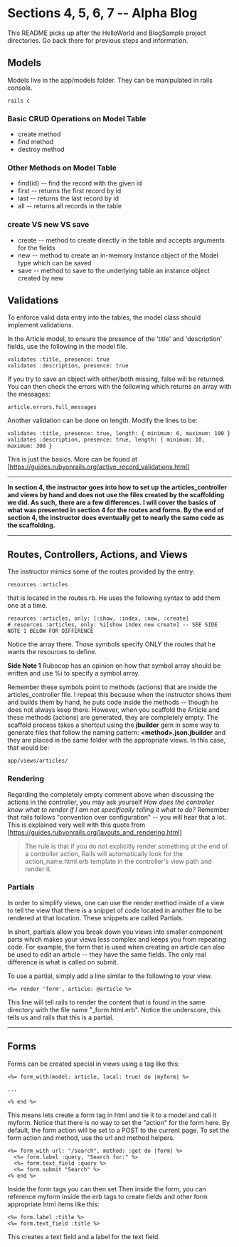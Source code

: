 # Sections 4, 5, 6, 7 -- Alpha Blog

This README picks up after the HelloWorld and BlogSample project directories.  Go back there for previous steps and information.

## Models

Models live in the app/models folder.  They can be manipulated in rails console.

    rails c

### Basic CRUD Operations on Model Table

* create method
* find method
* destroy method

### Other Methods on Model Table

* find(id) -- find the record with the given id
* first -- returns the first record by id
* last -- returns the last record by id
* all -- returns all records in the table

### create VS new VS save

* create -- method to create directly in the table and accepts arguments for the fields
* new -- method to create an in-memory instance object of the Model type which can be saved
* save -- method to save to the underlying table an instance object created by new

## Validations

To enforce valid data entry into the tables, the model class should implement validations.

In the Article model, to ensure the presence of the 'title' and 'description' fields, use the following in the model file.

    validates :title, presence: true
    validates :description, presence: true

If you try to save an object with either/both missing, false will be returned. You can then check the errors with the following which returns an array with the messages:

    article.errors.full_messages

Another validation can be done on length.  Modify the lines to be:

    validates :title, presence: true, length: { minimum: 6, maximum: 100 }
    validates :description, presence: true, length: { minimum: 10, maximum: 300 }

This is just the basics.  More can be found at [https://guides.rubyonrails.org/active_record_validations.html]

---

**In section 4, the instructor goes into how to set up the articles_controller and views by hand and does not use the files created by the scaffolding we did. As such, there are a few differences.  I will cover the basics of what was presented in section 4 for the routes and forms.  By the end of section 4, the instructor does eventually get to nearly the same code as the scaffolding.**

---

## Routes, Controllers, Actions, and Views

The instructor mimics some of the routes provided by the entry:

    resources :articles

that is located in the routes.rb. He uses the following syntax to add them one at a time.

    resources :articles, only: [:show, :index, :new, :create]
    # resources :articles, only: %i[show index new create] -- SEE SIDE NOTE 1 BELOW FOR DIFFERENCE

Notice the array there.  Those symbols specify ONLY the routes that he wants the resources to define.

**Side Note 1** Rubocop has an opinion on how that symbol array should be written and use %i to specify a symbol array.

Remember these symbols point to methods (actions) that are inside the articles_controller file. I repeat this because when the instructor shows them and builds them by hand, he puts code inside the methods -- though he does not always keep there. However, when you scaffold the Article and these methods (actions) are generated, they are completely empty. The scaffold process takes a shortcut using the **jbuilder** gem in some way to generate files that follow the naming pattern: **\<method\>.json.jbuilder** and they are placed in the same folder with the appropriate views. In this case, that would be:

    app/views/articles/

### Rendering

Regarding the completely empty comment above when discussing the actions in the controller, you may ask yourself _How does the controller know what to render if I am not specifically telling it what to do?_ Remember that rails follows "convention over configuration" -- you will hear that a lot.  This is explained very well with this quote from [https://guides.rubyonrails.org/layouts_and_rendering.html]

> The rule is that if you do not explicitly render something at the end of a controller action, Rails will automatically look for the action_name.html.erb template in the controller's view path and render it.

### Partials

In order to simplify views, one can use the render method inside of a view to tell the view that there is a snippet of code located in another file to be rendered at that location. These snippets are called Partials.

In short, partials allow you break down you views into smaller component parts which makes your views less complex and keeps you from repeating code. For example, the form that is used when creating an article can also be used to edit an article -- they have the same fields. The only real difference is what is called on submit.

To use a partial, simply add a line similar to the following to your view.

    <%= render 'form', article: @article %>

This line will tell rails to render the content that is found in the same directory with the file name "_form.html.erb". Notice the underscore, this tells us and rails that this is a partial.

---

## Forms

Forms can be created special in views using a tag like this:

    <%= form_with(model: article, local: true) do |myform| %>

    ...

    <% end %>

This means lets create a form tag in html and tie it to a model and call it myform. Notice that there is no way to set the "action" for the form here. By default, the form action will be set to a POST to the current page. To set the form action and method, use the url and method helpers.

    <%= form_with url: "/search", method: :get do |form| %>
      <%= form.label :query, "Search for:" %>
      <%= form.text_field :query %>
      <%= form.submit "Search" %>
    <% end %>

Inside the form tags you can then set Then inside the form, you can reference myform inside the erb tags to create fields and other form appropriate html items like this:

    <%= form.label :title %>
    <%= form.text_field :title %>

This creates a text field and a label for the text field.

